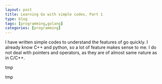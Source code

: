 ```yaml
---
layout: post
title: Learning Go with simple codes, Part 1
type: blog
tags: [programming,golang]
categories: [programming]
---
```

I have written simple codes to understand the features of go quickly. I already know C++ and python, so a lot of feature makes sense to me. I do not deal with pointers and operators, as they are of almost same nature as in C/C++. 

<script src="https://gist.github.com/rarchk/a34517f491c41f7536816e3513ea0877.js"></script>

tmp 
<script src="https://gist.github.com/rarchk/16001fd645265d99f91f1d663fa49d2c.js"></script>

tmp
<script src="https://gist.github.com/rarchk/0b4b677dafab78c508ea1962aea904ff.js"></script>
